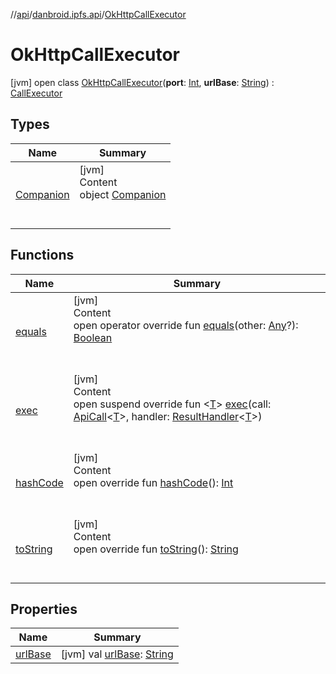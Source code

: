 //[api](../../index.md)/[danbroid.ipfs.api](../index.md)/[OkHttpCallExecutor](index.md)



# OkHttpCallExecutor  
 [jvm] open class [OkHttpCallExecutor](index.md)(**port**: [Int](https://kotlinlang.org/api/latest/jvm/stdlib/kotlin/-int/index.html), **urlBase**: [String](https://kotlinlang.org/api/latest/jvm/stdlib/kotlin/-string/index.html)) : [CallExecutor](../-call-executor/index.md)   


## Types  
  
|  Name|  Summary| 
|---|---|
| [Companion](-companion/index.md)| [jvm]  <br>Content  <br>object [Companion](-companion/index.md)  <br><br><br>


## Functions  
  
|  Name|  Summary| 
|---|---|
| [equals](-companion/index.md#kotlin/Any/equals/#kotlin.Any?/PointingToDeclaration/)| [jvm]  <br>Content  <br>open operator override fun [equals](-companion/index.md#kotlin/Any/equals/#kotlin.Any?/PointingToDeclaration/)(other: [Any](https://kotlinlang.org/api/latest/jvm/stdlib/kotlin/-any/index.html)?): [Boolean](https://kotlinlang.org/api/latest/jvm/stdlib/kotlin/-boolean/index.html)  <br><br><br>
| [exec](exec.md)| [jvm]  <br>Content  <br>open suspend override fun <[T](exec.md)> [exec](exec.md)(call: [ApiCall](../-api-call/index.md)<[T](exec.md)>, handler: [ResultHandler](../index.md#danbroid.ipfs.api/ResultHandler///PointingToDeclaration/)<[T](exec.md)>)  <br><br><br>
| [hashCode](-companion/index.md#kotlin/Any/hashCode/#/PointingToDeclaration/)| [jvm]  <br>Content  <br>open override fun [hashCode](-companion/index.md#kotlin/Any/hashCode/#/PointingToDeclaration/)(): [Int](https://kotlinlang.org/api/latest/jvm/stdlib/kotlin/-int/index.html)  <br><br><br>
| [toString](-companion/index.md#kotlin/Any/toString/#/PointingToDeclaration/)| [jvm]  <br>Content  <br>open override fun [toString](-companion/index.md#kotlin/Any/toString/#/PointingToDeclaration/)(): [String](https://kotlinlang.org/api/latest/jvm/stdlib/kotlin/-string/index.html)  <br><br><br>


## Properties  
  
|  Name|  Summary| 
|---|---|
| [urlBase](index.md#danbroid.ipfs.api/OkHttpCallExecutor/urlBase/#/PointingToDeclaration/)|  [jvm] val [urlBase](index.md#danbroid.ipfs.api/OkHttpCallExecutor/urlBase/#/PointingToDeclaration/): [String](https://kotlinlang.org/api/latest/jvm/stdlib/kotlin/-string/index.html)   <br>

